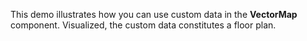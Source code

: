 This demo illustrates how you can use custom data in&nbsp;the **VectorMap** component. Visualized, the custom data constitutes a&nbsp;floor plan.